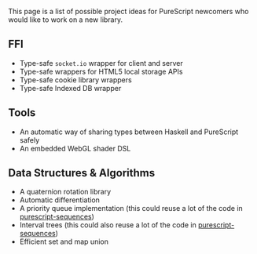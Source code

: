 This page is a list of possible project ideas for PureScript newcomers who would like to work on a new library.

## FFI

- Type-safe `socket.io` wrapper for client and server
- Type-safe wrappers for HTML5 local storage APIs
- Type-safe cookie library wrappers
- Type-safe Indexed DB wrapper

## Tools

- An automatic way of sharing types between Haskell and PureScript safely
- An embedded WebGL shader DSL

## Data Structures & Algorithms

- A quaternion rotation library
- Automatic differentiation
- A priority queue implementation (this could reuse a lot of the code in [purescript-sequences](/hdgarrood/purescript-sequences))
- Interval trees (this could also reuse a lot of the code in [purescript-sequences](/hdgarrood/purescript-sequences))
- Efficient set and map union